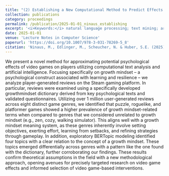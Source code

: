 ```yaml
---
title: "(2) Establishing a New Computational Method to Predict Effects of Gaming: A Feasibility Study on Growth Mindset"
collection: publications
category: proceedings
permalink: /publication/2025-01-01_ninaus_establishing
excerpt: '<i>Keywords:</i> natural language processing; text mining; artificial intelligence; video games; growth mindset'
date: 2025-01-01
venue: 'Lecture Notes in Computer Science'
paperurl: 'https://doi.org/10.1007/978-3-031-78269-5_8'
citation: 'Ninaus, M., Edlinger, M., Scheucher, N. & Huber, S.E. (2025). Establishing a New Computational Method to Predict Effects of Gaming: A Feasibility Study on Growth Mindset. In: Schönbohm, A., et al. (eds.), <i>Games and Learning Alliance: 13th International Conference, GALA 2024, Berlin, Germany, November 20-22, 2024, Proceedings </i> (pp. 81-91). Lecture Notes in Computer Science, vol 15348. Springer, Cham.'
---
```


We present a novel method for approximating potential psychological effects of video games on players utilizing computational text analysis and artificial intelligence. Focusing specifically on growth mindset – a psychological construct associated with learning and resilience – we analyze player-generated reviews on the Steam gaming platform. In particular, reviews were examined using a specifically developed growthmindset dictionary derived from key psychological texts and validated questionnaires. Utilizing over 1 million user-generated reviews across eight distinct game genres, we identified that puzzle, roguelike, and platformer games showed a higher prevalence of growth mindset-related terms when compared to genres that we considered unrelated to growth mindset (e.g., zen, cozy, walking simulator). This aligns well with a growth mindset meaning system, as these genres inherently involve setting objectives, exerting effort, learning from setbacks, and refining strategies through gameplay. In addition, exploratory BERTopic modeling identified four topics with a clear relation to the concept of a growth mindset. These topics emerged differentially across genres with a pattern like the one found with the dictionary, further corroborating our findings. These results confirm theoretical assumptions in the field with a new methodological approach, opening avenues for precisely targeted research on video game effects and informed selection of video game-based interventions.